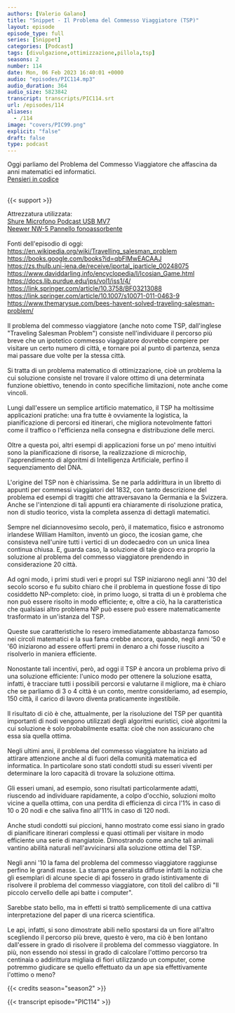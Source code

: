 ```yaml
---
authors: [Valerio Galano]
title: "Snippet - Il Problema del Commesso Viaggiatore (TSP)"
layout: episode
episode_type: full
series: [Snippet]
categories: [Podcast]
tags: [divulgazione,ottimizzazione,pillola,tsp]
seasons: 2
number: 114
date: Mon, 06 Feb 2023 16:40:01 +0000
audio: "episodes/PIC114.mp3"
audio_duration: 364
audio_size: 5823842
transcript: transcripts/PIC114.srt
url: /episodes/114
aliases: 
  - /114
image: "covers/PIC99.png"
explicit: "false"
draft: false
type: podcast
---
```

Oggi parliamo del Problema del Commesso Viaggiatore che affascina da anni matematici ed informatici. <br />
<a href="https://pensieriincodice.it" target="_blank" rel="noreferrer noopener">Pensieri in codice</a><br />
<br />


{{< support >}}

Attrezzatura utilizzata:<br />
<a href="https://amzn.to/3862ZRf" target="_blank" rel="noreferrer noopener">Shure Microfono Podcast USB MV7</a><br />
<a href="https://amzn.to/3rysTFP" target="_blank" rel="noreferrer noopener">Neewer NW-5 Pannello fonoassorbente</a><br />
<br />
Fonti dell'episodio di oggi:<br />
<a href="https://en.wikipedia.org/wiki/Travelling_salesman_problem" target="_blank" rel="noreferrer noopener">https://en.wikipedia.org/wiki/Travelling_salesman_problem</a><br />
<a href="https://books.google.com/books?id=qbFlMwEACAAJ" target="_blank" rel="noreferrer noopener">https://books.google.com/books?id=qbFlMwEACAAJ</a><br />
<a href="https://zs.thulb.uni-jena.de/receive/jportal_jparticle_00248075" target="_blank" rel="noreferrer noopener">https://zs.thulb.uni-jena.de/receive/jportal_jparticle_00248075</a><br />
<a href="https://www.daviddarling.info/encyclopedia/I/Icosian_Game.html" target="_blank" rel="noreferrer noopener">https://www.daviddarling.info/encyclopedia/I/Icosian_Game.html</a><br />
<a href="https://docs.lib.purdue.edu/jps/vol1/iss1/4/" target="_blank" rel="noreferrer noopener">https://docs.lib.purdue.edu/jps/vol1/iss1/4/</a><br />
<a href="https://link.springer.com/article/10.3758/BF03213088" target="_blank" rel="noreferrer noopener">https://link.springer.com/article/10.3758/BF03213088</a><a href="https://books.google.com/books?id=qbFlMwEACAAJ" target="_blank" rel="noreferrer noopener"></a><br />
<a href="https://link.springer.com/article/10.1007/s10071-011-0463-9" target="_blank" rel="noreferrer noopener">https://link.springer.com/article/10.1007/s10071-011-0463-9</a><br />
<a href="https://www.themarysue.com/bees-havent-solved-traveling-salesman-problem/" target="_blank" rel="noreferrer noopener">https://www.themarysue.com/bees-havent-solved-traveling-salesman-problem/</a><br />
<br />
Il problema del commesso viaggiatore (anche noto come TSP, dall'inglese "Traveling Salesman Problem") consiste nell'individuare il percorso più breve che un ipotetico commesso viaggiatore dovrebbe compiere per visitare un certo numero di città, e tornare poi al punto di partenza, senza mai passare due volte per la stessa città.<br />
<br />
Si tratta di un problema matematico di ottimizzazione, cioè un problema la cui soluzione consiste nel trovare il valore ottimo di una determinata funzione obiettivo, tenendo in conto specifiche limitazioni, note anche come vincoli.<br />
<br />
Lungi dall'essere un semplice artificio matematico, il TSP ha moltissime applicazioni pratiche: una fra tutte è ovviamente la logistica, la pianificazione di percorsi ed itinerari, che migliora notevolmente fattori come il traffico o l'efficienza nella consegna e distribuzione delle merci.<br />
<br />
Oltre a questa poi, altri esempi di applicazioni forse un po' meno intuitivi sono la pianificazione di risorse, la realizzazione di microchip, l'apprendimento di algoritmi di Intelligenza Artificiale, perfino il sequenziamento del DNA.<br />
<br />
L'origine del TSP non è chiarissima. Se ne parla addirittura in un libretto di appunti per commessi viaggiatori del 1832, con tanto descrizione del problema ed esempi di tragitti che attraversavano la Germania e la Svizzera. Anche se l'intenzione di tali appunti era chiaramente di risoluzione pratica, non di studio teorico, vista la completa assenza di dettagli matematici.<br />
<br />
Sempre nel diciannovesimo secolo, però, il matematico, fisico e astronomo irlandese William Hamilton, inventò un gioco, the icosian game, che consisteva nell'unire tutti i vertici di un dodecaedro con un unica linea continua chiusa. E, guarda caso, la soluzione di tale gioco era proprio la soluzione al problema del commesso viaggiatore prendendo in considerazione 20 città.<br />
<br />
Ad ogni modo, i primi studi veri e propri sul TSP iniziarono negli anni '30 del secolo scorso e fu subito chiaro che il problema in questione fosse di tipo cosiddetto NP-completo: cioè, in primo luogo, si tratta di un è problema che non può essere risolto in modo efficiente; e, oltre a ciò, ha la caratteristica che qualsiasi altro problema NP può essere può essere matematicamente trasformato in un'istanza del TSP.<br />
<br />
Queste sue caratteristiche lo resero immediatamente abbastanza famoso nei circoli matematici e la sua fama crebbe ancora, quando, negli anni '50 e '60 iniziarono ad essere offerti premi in denaro a chi fosse riuscito a risolverlo in maniera efficiente.<br />
<br />
Nonostante tali incentivi, però, ad oggi il TSP è ancora un problema privo di una soluzione efficiente: l'unico modo per ottenere la soluzione esatta, infatti, è tracciare tutti i possibili percorsi e valutarne il migliore, ma è chiaro che se parliamo di 3 o 4 città è un conto, mentre consideriamo, ad esempio, 150 città, il carico di lavoro diventa praticamente ingestibile.<br />
<br />
Il risultato di ciò è che, attualmente, per la risoluzione del TSP per quantità importanti di nodi vengono utilizzati degli algoritmi euristici, cioè algoritmi la cui soluzione è solo probabilmente esatta: cioè che non assicurano che essa sia quella ottima.<br />
<br />
Negli ultimi anni, il problema del commesso viaggiatore ha iniziato ad attirare attenzione anche al di fuori della comunità matematica ed informatica. In particolare sono stati condotti studi su esseri viventi per determinare la loro capacità di trovare la soluzione ottima.<br />
<br />
Gli esseri umani, ad esempio, sono risultati particolarmente adatti, riuscendo ad individuare rapidamente, a colpo d'occhio, soluzioni molto vicine a quella ottima, con una perdita di efficienza di circa l'1% in caso di 10 o 20 nodi e che saliva fino all'11% in caso di 120 nodi.<br />
<br />
Anche studi condotti sui piccioni, hanno mostrato come essi siano in grado di pianificare itinerari complessi e quasi ottimali per visitare in modo efficiente una serie di mangiatoie. Dimostrando come anche tali animali vantino abilità naturali nell'avvicinarsi alla soluzione ottima del TSP.<br />
<br />
Negli anni '10 la fama del problema del commesso viaggiatore raggiunse perfino le grandi masse. La stampa generalista diffuse infatti la notizia che gli esemplari di alcune specie di api fossero in grado istintivamente di risolvere il problema del commesso viaggiatore, con titoli del calibro di "Il piccolo cervello delle api batte i computer".<br />
<br />
Sarebbe stato bello, ma in effetti si trattò semplicemente di una cattiva interpretazione del paper di una ricerca scientifica.<br />
<br />
Le api, infatti, si sono dimostrate abili nello spostarsi da un fiore all'altro scegliendo il percorso più breve, questo è vero, ma ciò è ben lontano dall'essere in grado di risolvere il problema del commesso viaggiatore. In più, non essendo noi stessi in grado di calcolare l'ottimo percorso tra centinaia o addirittura migliaia di fiori utilizzando un computer, come potremmo giudicare se quello effettuato da un ape sia effettivamente l'ottimo o meno?<br />


{{< credits season="season2" >}}

<!-- more -->

{{< transcript episode="PIC114" >}}